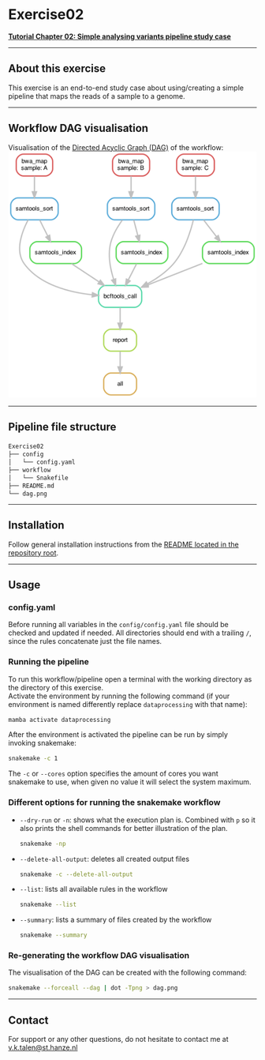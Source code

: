 # Exercise02
**[Tutorial Chapter 02: Simple analysing variants pipeline study case](https://fennaf.gitbook.io/bfvh4dsp1/02-simple-analysing-variants-pipeline-study-case/exercise)**

------
## About this exercise
This exercise is an end-to-end study case about using/creating a simple pipeline that maps the reads of a sample to a genome.


------
## Workflow DAG visualisation
Visualisation of the [Directed Acyclic Graph (DAG)](https://en.wikipedia.org/wiki/Directed_acyclic_graph) of the workflow:  
![Visualisation of the DAG of Exercise02](dag.png)


------
## Pipeline file structure
```
Exercise02
├── config
│   └── config.yaml
├── workflow
│   └── Snakefile
├── README.md
└── dag.png
```


------
## Installation
Follow general installation instructions from the [README located in the repository root](https://github.com/Vincent-Talen/Dataprocessing-Snakemake-Assignments#installation).


------
## Usage
### config.yaml
Before running all variables in the `config/config.yaml` file should be checked and updated if needed.
All directories should end with a trailing `/`, since the rules concatenate just the file names.

### Running the pipeline
To run this workflow/pipeline open a terminal with the working directory as the directory of this exercise.  
Activate the environment by running the following command (if your environment is named differently replace `dataprocessing` with that name):
```bash
mamba activate dataprocessing
```
After the environment is activated the pipeline can be run by simply invoking snakemake:
```bash
snakemake -c 1
```
The `-c` or `--cores` option specifies the amount of cores you want snakemake to use, when given no value it will select the system maximum.

### Different options for running the snakemake workflow
* `--dry-run` or `-n`: shows what the execution plan is. Combined with `p` so it also prints the shell commands for better illustration of the plan.  
    ```bash
    snakemake -np
    ```
* `--delete-all-output`: deletes all created output files  
    ```bash
    snakemake -c --delete-all-output
    ```
* `--list`: lists all available rules in the workflow
    ```bash
    snakemake --list
    ```
* `--summary`: lists a summary of files created by the workflow
    ```bash
    snakemake --summary
    ```

### Re-generating the workflow DAG visualisation
The visualisation of the DAG can be created with the following command:
```bash
snakemake --forceall --dag | dot -Tpng > dag.png
```


------
## Contact
For support or any other questions, do not hesitate to contact me at v.k.talen@st.hanze.nl
